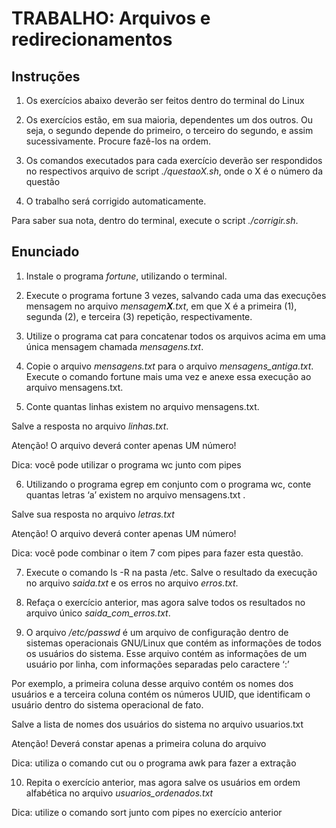 # TRABALHO: Arquivos e redirecionamentos

## Instruções

1. Os exercícios abaixo deverão ser feitos dentro do terminal do Linux
       
2. Os exercícios estão, em sua maioria, dependentes um dos outros. Ou seja, o segundo depende do primeiro, o terceiro do segundo, e assim sucessivamente. Procure fazê-los na ordem.
       
3. Os comandos executados para cada exercício deverão ser respondidos no respectivos arquivo de script  _./questaoX.sh_, onde o X é o número da questão
       
4. O trabalho será corrigido automaticamente.
       
Para saber sua nota, dentro do terminal, execute o script _./corrigir.sh_.

## Enunciado

1. Instale o programa _fortune_, utilizando o terminal.
       
2. Execute o programa fortune 3 vezes, salvando cada uma das execuções mensagem no arquivo _mensagem**X**.txt_, em que X é a primeira (1), segunda (2), e terceira (3) repetição, respectivamente.

3. Utilize o programa cat para concatenar todos os arquivos acima em uma única mensagem chamada _mensagens.txt_. 
       
4. Copie o arquivo _mensagens.txt_ para o arquivo _mensagens_antiga.txt_. Execute o comando fortune mais uma vez e anexe essa execução ao arquivo mensagens.txt.
       
5. Conte quantas linhas existem no arquivo mensagens.txt. 
       
Salve a resposta no arquivo _linhas.txt_.

Atenção! O arquivo deverá conter apenas UM número!
       
Dica: você pode utilizar o programa wc junto com pipes

6. Utilizando o programa egrep em conjunto com o programa wc, conte quantas letras ‘a’ existem no arquivo mensagens.txt .

Salve sua resposta no arquivo _letras.txt_

Atenção! O arquivo deverá conter apenas UM número!
       
Dica: você pode combinar o item 7 com pipes para fazer esta questão.
       
7. Execute o comando ls -R na pasta /etc. Salve o resultado da execução no arquivo _saida.txt_ e os erros no arquivo _erros.txt_.
       
8. Refaça o exercício anterior, mas agora salve todos os resultados no arquivo único _saida\_com\_erros.txt_.
       
9. O arquivo _/etc/passwd_ é um arquivo de configuração dentro de sistemas operacionais GNU/Linux que contém as informações de todos os usuários do sistema. Esse arquivo contém as informações de um usuário por linha, com informações separadas pelo caractere ‘:’ 

Por exemplo, a primeira coluna desse arquivo contém os nomes dos usuários e a terceira coluna contém os números UUID, que identificam o usuário dentro do sistema operacional de fato.
       
Salve a lista de nomes dos usuários do sistema no arquivo usuarios.txt 
       
Atenção! Deverá constar apenas a primeira coluna do arquivo
       
Dica: utiliza o comando cut ou o programa awk para fazer a extração
       
10. Repita o exercício anterior, mas agora salve os usuários em ordem alfabética no arquivo _usuarios\_ordenados.txt_ 
       
Dica: utilize o comando sort junto com pipes no exercício anterior

